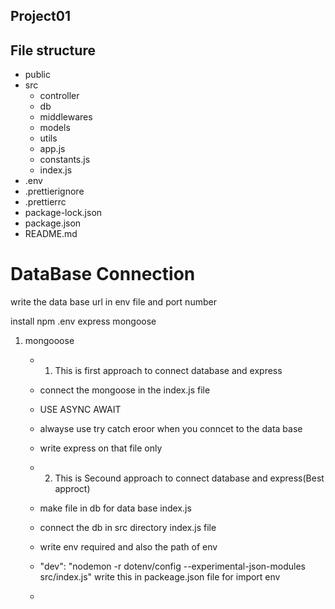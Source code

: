 ## Project01

## File structure

- public
- src
  - controller
  - db
  - middlewares
  - models
  - utils
  - app.js
  - constants.js
  - index.js
- .env
- .prettierignore
- .prettierrc
- package-lock.json
- package.json
- README.md

# DataBase Connection

write the data base url in env file and port number

install npm .env express mongoose

1.  mongooose

    - 1. This is first approach to connect database and express
    - connect the mongoose in the index.js file
    - USE ASYNC AWAIT
    - alwayse use try catch eroor when you conncet to the data base
    - write express on that file only

    - 2. This is Secound approach to connect database and express(Best approct)
    - make file in db for data base index.js
    - connect the db in src directory index.js file
    - write env required and also the path of env
    - "dev": "nodemon -r dotenv/config --experimental-json-modules src/index.js" write this in packeage.json file for import env
    -
